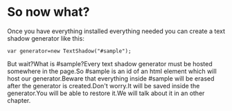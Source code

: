 # So now what?
Once you have everything installed everything needed you can create a text shadow generator like this:


```var generator=new TextShadow("#sample");```
    
But wait?What is #sample?Every text shadow generator must be hosted somewhere in the page.So #sample is an id of an html element which will host our generator.Beware that everything inside #sample will be erased after the generator is created.Don't worry.It will be saved inside the generator.You will be able to restore it.We will talk about it in an other chapter.
